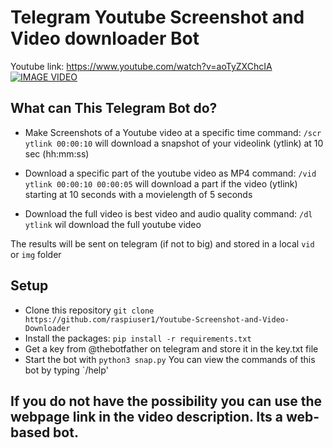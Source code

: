 # Telegram Youtube Screenshot and Video downloader Bot<br />
Youtube link: https://www.youtube.com/watch?v=aoTyZXChcIA <br />
[![IMAGE VIDEO](https://img.youtube.com/vi/aoTyZXChcIA/0.jpg)](https://www.youtube.com/watch?v=aoTyZXChcIA)<br />

## What can This Telegram Bot do?
- Make Screenshots of a Youtube video at a specific time 
command: `/scr ytlink 00:00:10` will download a snapshot of your videolink (ytlink) at 10 sec (hh:mm:ss)

- Download a specific part of the youtube video as MP4 
command: `/vid ytlink 00:00:10 00:00:05` will download a part if the video (ytlink) starting at 10 seconds with a movielength of 5 seconds

- Download the full video is best video and audio quality
command: `/dl ytlink` wil download the full youtube video

The results will be sent on telegram (if not to big) and stored in a local `vid` or `img` folder

## Setup 
- Clone this repository `git clone https://github.com/raspiuser1/Youtube-Screenshot-and-Video-Downloader` 
- Install the packages: `pip install -r requirements.txt`
- Get a key from @thebotfather on telegram and store it in the key.txt file
- Start the bot with `python3 snap.py`
You can view the commands of this bot by typing `/help'

## If you do not have the possibility you can use the webpage link in the video description. Its a web-based bot.
